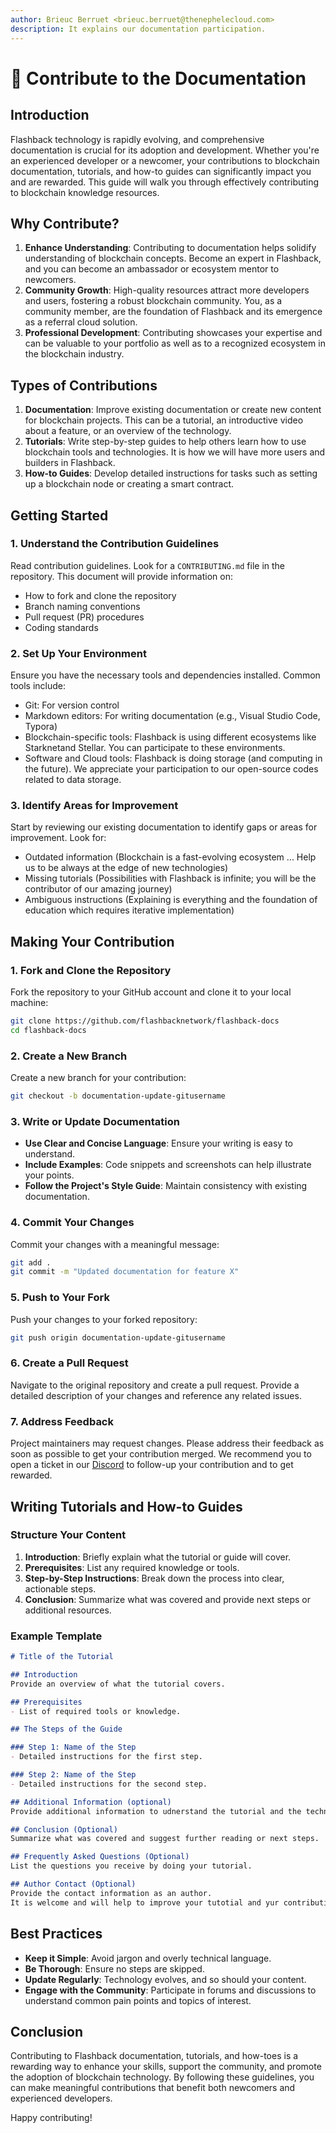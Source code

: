 ```yaml
---
author: Brieuc Berruet <brieuc.berruet@thenephelecloud.com>
description: It explains our documentation participation.
---
```


# 🙌 Contribute to the Documentation

## Introduction

Flashback technology is rapidly evolving, and comprehensive documentation is crucial for its adoption and development. Whether you're an experienced developer or a newcomer, your contributions to blockchain documentation, tutorials, and how-to guides can significantly impact you and are rewarded. This guide will walk you through effectively contributing to blockchain knowledge resources.

## Why Contribute?

1. **Enhance Understanding**: Contributing to documentation helps solidify understanding of blockchain concepts. Become an expert in Flashback, and you can become an ambassador or ecosystem mentor to newcomers.
2. **Community Growth**: High-quality resources attract more developers and users, fostering a robust blockchain community. You, as a community member, are the foundation of Flashback and its emergence as a referral cloud solution.
3. **Professional Development**: Contributing showcases your expertise and can be valuable to your portfolio as well as to a recognized ecosystem in the blockchain industry.

## Types of Contributions

1. **Documentation**: Improve existing documentation or create new content for blockchain projects. This can be a tutorial, an introductive video about a feature, or an overview of the technology.
2. **Tutorials**: Write step-by-step guides to help others learn how to use blockchain tools and technologies. It is how we will have more users and builders in Flashback.
3. **How-to Guides**: Develop detailed instructions for tasks such as setting up a blockchain node or creating a smart contract.

## Getting Started

### 1. Understand the Contribution Guidelines

Read contribution guidelines. Look for a `CONTRIBUTING.md` file in the repository. This document will provide information on:

* How to fork and clone the repository
* Branch naming conventions
* Pull request (PR) procedures
* Coding standards

### 2. Set Up Your Environment

Ensure you have the necessary tools and dependencies installed. Common tools include:

* Git: For version control
* Markdown editors: For writing documentation (e.g., Visual Studio Code, Typora)
* Blockchain-specific tools: Flashback is using different ecosystems like Starknetand Stellar. You can participate to these environments.
* Software and Cloud tools: Flashback is doing storage (and computing in the future). We appreciate your participation to our open-source codes related to data storage.

### 3. Identify Areas for Improvement

Start by reviewing our existing documentation to identify gaps or areas for improvement. Look for:

* Outdated information (Blockchain is a fast-evolving ecosystem ... Help us to be always at the edge of new technologies)
* Missing tutorials (Possibilities with Flashback is infinite; you will be the contributor of our amazing journey)
* Ambiguous instructions (Explaining is everything and the foundation of education which requires iterative implementation)

## Making Your Contribution

### 1. Fork and Clone the Repository

Fork the repository to your GitHub account and clone it to your local machine:

```bash
git clone https://github.com/flashbacknetwork/flashback-docs
cd flashback-docs
```

### 2. Create a New Branch

Create a new branch for your contribution:

```bash
git checkout -b documentation-update-gitusername
```

### 3. Write or Update Documentation

* **Use Clear and Concise Language**: Ensure your writing is easy to understand.
* **Include Examples**: Code snippets and screenshots can help illustrate your points.
* **Follow the Project's Style Guide**: Maintain consistency with existing documentation.

### 4. Commit Your Changes

Commit your changes with a meaningful message:

```bash
git add .
git commit -m "Updated documentation for feature X"
```

### 5. Push to Your Fork

Push your changes to your forked repository:

```bash
git push origin documentation-update-gitusername
```

### 6. Create a Pull Request

Navigate to the original repository and create a pull request. Provide a detailed description of your changes and reference any related issues.

### 7. Address Feedback

Project maintainers may request changes. Please address their feedback as soon as possible to get your contribution merged. We recommend you to open a ticket in our [Discord](https://discord.gg/ssPHCsfH5q) to follow-up your contribution and to get rewarded.

## Writing Tutorials and How-to Guides

### Structure Your Content

1. **Introduction**: Briefly explain what the tutorial or guide will cover.
2. **Prerequisites**: List any required knowledge or tools.
3. **Step-by-Step Instructions**: Break down the process into clear, actionable steps.
4. **Conclusion**: Summarize what was covered and provide next steps or additional resources.

### Example Template

```markdown
# Title of the Tutorial

## Introduction
Provide an overview of what the tutorial covers.

## Prerequisites
- List of required tools or knowledge.

## The Steps of the Guide

### Step 1: Name of the Step
- Detailed instructions for the first step.

### Step 2: Name of the Step
- Detailed instructions for the second step.

## Additional Information (optional)
Provide additional information to udnerstand the tutorial and the technology.

## Conclusion (Optional)
Summarize what was covered and suggest further reading or next steps.

## Frequently Asked Questions (Optional)
List the questions you receive by doing your tutorial. 

## Author Contact (Optional)
Provide the contact information as an author. 
It is welcome and will help to improve your tutotial and yur contribution.
```

## Best Practices

* **Keep it Simple**: Avoid jargon and overly technical language.
* **Be Thorough**: Ensure no steps are skipped.
* **Update Regularly**: Technology evolves, and so should your content.
* **Engage with the Community**: Participate in forums and discussions to understand common pain points and topics of interest.

## Conclusion

Contributing to Flashback documentation, tutorials, and how-toes is a rewarding way to enhance your skills, support the community, and promote the adoption of blockchain technology. By following these guidelines, you can make meaningful contributions that benefit both newcomers and experienced developers.

Happy contributing!
